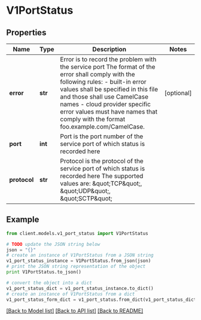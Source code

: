 # V1PortStatus


## Properties
Name | Type | Description | Notes
------------ | ------------- | ------------- | -------------
**error** | **str** | Error is to record the problem with the service port The format of the error shall comply with the following rules: - built-in error values shall be specified in this file and those shall use   CamelCase names - cloud provider specific error values must have names that comply with the   format foo.example.com/CamelCase. | [optional] 
**port** | **int** | Port is the port number of the service port of which status is recorded here | 
**protocol** | **str** | Protocol is the protocol of the service port of which status is recorded here The supported values are: \&quot;TCP\&quot;, \&quot;UDP\&quot;, \&quot;SCTP\&quot; | 

## Example

```python
from client.models.v1_port_status import V1PortStatus

# TODO update the JSON string below
json = "{}"
# create an instance of V1PortStatus from a JSON string
v1_port_status_instance = V1PortStatus.from_json(json)
# print the JSON string representation of the object
print V1PortStatus.to_json()

# convert the object into a dict
v1_port_status_dict = v1_port_status_instance.to_dict()
# create an instance of V1PortStatus from a dict
v1_port_status_form_dict = v1_port_status.from_dict(v1_port_status_dict)
```
[[Back to Model list]](../README.md#documentation-for-models) [[Back to API list]](../README.md#documentation-for-api-endpoints) [[Back to README]](../README.md)


